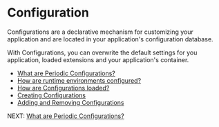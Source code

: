 # Configuration

Configurations are a declarative mechanism for customizing your application and are located in your application's configuration database.

With Configurations, you can overwrite the default settings for you application, loaded extensions and your application's container.

* [ What are Periodic Configurations? ](https://github.com/repetere/periodicjs/blob/master/doc/configuration/02-what-are-periodic-configurations.md)
* [ How are runtime environments configured? ](https://github.com/repetere/periodicjs/blob/master/doc/configuration/03-how-are-runtime-environments-configured.md)
* [ How are Configurations loaded? ](https://github.com/repetere/periodicjs/blob/master/doc/configuration/03-how-are-configurations-loaded.md)
* [ Creating Configurations ](https://github.com/repetere/periodicjs/blob/master/doc/configuration/04-creating-your-own-configurations.md)
* [ Adding and Removing Configurations ](https://github.com/repetere/periodicjs/blob/master/doc/configuration/05-adding-and-removing-configurations.md)

NEXT: [ What are Periodic Configurations? ](https://github.com/repetere/periodicjs/blob/master/doc/configuration/02-what-are-periodic-configurations.md)
